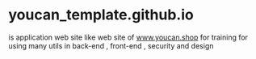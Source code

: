 # youcan_template.github.io
is application web site like web site of www.youcan.shop for training for using many utils in back-end , front-end , security and design 
